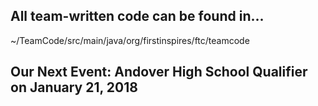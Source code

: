 ## All team-written code can be found in...
  ~/TeamCode/src/main/java/org/firstinspires/ftc/teamcode

## Our Next Event: Andover High School Qualifier on January 21, 2018